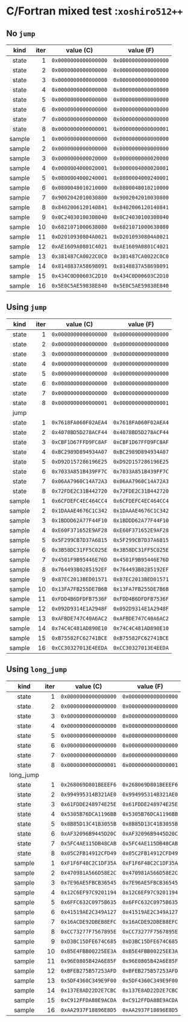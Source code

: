 # C/Fortran mixed test :`xoshiro512++`

## No `jump`

|kind|iter|value (C)|value (F)|
|:--:|---:|:-------:|:-------:|
|state|1|`0x0000000000000000`|`0x0000000000000000`|
|state|2|`0x0000000000000000`|`0x0000000000000000`|
|state|3|`0x0000000000000000`|`0x0000000000000000`|
|state|4|`0x0000000000000000`|`0x0000000000000000`|
|state|5|`0x0000000000000000`|`0x0000000000000000`|
|state|6|`0x0000000000000000`|`0x0000000000000000`|
|state|7|`0x0000000000000000`|`0x0000000000000000`|
|state|8|`0x0000000000000001`|`0x0000000000000001`|
|sample|1|`0x0000000000000000`|`0x0000000000000000`|
|sample|2|`0x0000000000000000`|`0x0000000000000000`|
|sample|3|`0x0000000000020000`|`0x0000000000020000`|
|sample|4|`0x0000004000020001`|`0x0000004000020001`|
|sample|5|`0x0800004000240001`|`0x0800004000240001`|
|sample|6|`0x0800048010210000`|`0x0800048010210000`|
|sample|7|`0x9002042010030800`|`0x9002042010030800`|
|sample|8|`0x8402006120140841`|`0x8402006120140841`|
|sample|9|`0x0C24030100308040`|`0x0C24030100308040`|
|sample|10|`0x6821071000638080`|`0x6821071000638080`|
|sample|11|`0xD2010930804A0021`|`0xD2010930804A0021`|
|sample|12|`0xAE1609A0801C4021`|`0xAE1609A0801C4021`|
|sample|13|`0x381487CA0022C0C0`|`0x381487CA0022C0C0`|
|sample|14|`0x8148837A58698091`|`0x8148837A58698091`|
|sample|15|`0x434C0D00603C2D10`|`0x434C0D00603C2D10`|
|sample|16|`0x5E0C5AE59838E840`|`0x5E0C5AE59838E840`|

## Using `jump`

|kind|iter|value (C)|value (F)|
|:--:|---:|:-------:|:-------:|
|state|1|`0x0000000000000000`|`0x0000000000000000`|
|state|2|`0x0000000000000000`|`0x0000000000000000`|
|state|3|`0x0000000000000000`|`0x0000000000000000`|
|state|4|`0x0000000000000000`|`0x0000000000000000`|
|state|5|`0x0000000000000000`|`0x0000000000000000`|
|state|6|`0x0000000000000000`|`0x0000000000000000`|
|state|7|`0x0000000000000000`|`0x0000000000000000`|
|state|8|`0x0000000000000001`|`0x0000000000000001`|
|jump|
|state|1|`0x7618FA060F02AEA4`|`0x7618FA060F02AEA4`|
|state|2|`0x4078BD5D278ACF44`|`0x4078BD5D278ACF44`|
|state|3|`0xCBF1D67FFD9FC8AF`|`0xCBF1D67FFD9FC8AF`|
|state|4|`0xBC2989D894934A07`|`0xBC2989D894934A07`|
|state|5|`0xD92D157286196E25`|`0xD92D157286196E25`|
|state|6|`0x7033A851B439FF7C`|`0x7033A851B439FF7C`|
|state|7|`0x06AA7960C14A72A3`|`0x06AA7960C14A72A3`|
|state|8|`0x72FDE2C31B442720`|`0x72FDE2C31B442720`|
|sample|1|`0x6CFDEFC4EC464CC4`|`0x6CFDEFC4EC464CC4`|
|sample|2|`0x1DAAAE4676C1C342`|`0x1DAAAE4676C1C342`|
|sample|3|`0x1BDDD62A77F44F10`|`0x1BDDD62A77F44F10`|
|sample|4|`0xE60F371652E9AF28`|`0xE60F371652E9AF28`|
|sample|5|`0x5F299CB7D37A6815`|`0x5F299CB7D37A6815`|
|sample|6|`0x3B58DC31FF5C025E`|`0x3B58DC31FF5C025E`|
|sample|7|`0x4501F9B95446E76D`|`0x4501F9B95446E76D`|
|sample|8|`0x764493B0285192EF`|`0x764493B0285192EF`|
|sample|9|`0x87EC2013BED01571`|`0x87EC2013BED01571`|
|sample|10|`0x13FA7FB255DE7B6B`|`0x13FA7FB255DE7B6B`|
|sample|11|`0xFDD4B6DFDFB7536F`|`0xFDD4B6DFDFB7536F`|
|sample|12|`0x092D9314E1A2948F`|`0x092D9314E1A2948F`|
|sample|13|`0xAFBDE747C40A6AC2`|`0xAFBDE747C40A6AC2`|
|sample|14|`0x74C4C481AD890E10`|`0x74C4C481AD890E10`|
|sample|15|`0xB75582FC62741BCE`|`0xB75582FC62741BCE`|
|sample|16|`0xCC30327013E4EEDA`|`0xCC30327013E4EEDA`|

## Using `long_jump`

|kind|iter|value (C)|value (F)|
|:--:|---:|:-------:|:-------:|
|state|1|`0x0000000000000000`|`0x0000000000000000`|
|state|2|`0x0000000000000000`|`0x0000000000000000`|
|state|3|`0x0000000000000000`|`0x0000000000000000`|
|state|4|`0x0000000000000000`|`0x0000000000000000`|
|state|5|`0x0000000000000000`|`0x0000000000000000`|
|state|6|`0x0000000000000000`|`0x0000000000000000`|
|state|7|`0x0000000000000000`|`0x0000000000000000`|
|state|8|`0x0000000000000001`|`0x0000000000000001`|
|long_jump|
|state|1|`0x268069D801BEEEF6`|`0x268069D801BEEEF6`|
|state|2|`0x994995314B321AE0`|`0x994995314B321AE0`|
|state|3|`0x61FDDE248974E25E`|`0x61FDDE248974E25E`|
|state|4|`0x5305B76DCA1196BB`|`0x5305B76DCA1196BB`|
|state|5|`0x8B85D13C41B3055B`|`0x8B85D13C41B3055B`|
|state|6|`0xAF32096B9445D20C`|`0xAF32096B9445D20C`|
|state|7|`0x5FC4AE115DB48CAB`|`0x5FC4AE115DB48CAB`|
|state|8|`0x05C2FB14912CFD49`|`0x05C2FB14912CFD49`|
|sample|1|`0xF1F6F48C2C1DF35A`|`0xF1F6F48C2C1DF35A`|
|sample|2|`0x470981A566D58E2C`|`0x470981A566D58E2C`|
|sample|3|`0x7E96AE5FBCB36545`|`0x7E96AE5FBCB36545`|
|sample|4|`0x12C6EF97C9201194`|`0x12C6EF97C9201194`|
|sample|5|`0x6FFC632C0975B635`|`0x6FFC632C0975B635`|
|sample|6|`0x41519AE2C349A127`|`0x41519AE2C349A127`|
|sample|7|`0x16ACDE92DBEB8EFC`|`0x16ACDE92DBEB8EFC`|
|sample|8|`0xCC73277F7567895E`|`0xCC73277F7567895E`|
|sample|9|`0xD3BC15DFE674C685`|`0xD3BC15DFE674C685`|
|sample|10|`0xB5E4FBB00225EE3A`|`0xB5E4FBB00225EE3A`|
|sample|11|`0x96E0805B42A6E85F`|`0x96E0805B42A6E85F`|
|sample|12|`0xBFEB275B57253AFD`|`0xBFEB275B57253AFD`|
|sample|13|`0x5DF4360C349E9F00`|`0x5DF4360C349E9F00`|
|sample|14|`0x137E8AD22D2E7CBC`|`0x137E8AD22D2E7CBC`|
|sample|15|`0xC912FFDA88E9ACDA`|`0xC912FFDA88E9ACDA`|
|sample|16|`0xAA2937F18896E8D5`|`0xAA2937F18896E8D5`|

<!-- EOF -->
